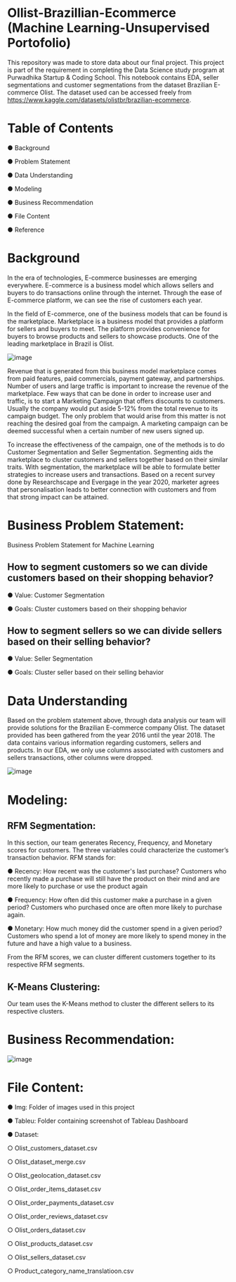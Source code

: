 # Ollist-Brazillian-Ecommerce (Machine Learning-Unsupervised Portofolio)

This repository was made to store data about our final project. This project is part of the requirement in completing the Data Science study program at Purwadhika Startup & Coding School. This notebook contains EDA, seller segmentations and customer segmentations from the dataset Brazilian E-commerce Olist. The dataset used can be accessed freely from https://www.kaggle.com/datasets/olistbr/brazilian-ecommerce.

# Table of Contents
●	Background

●	Problem Statement

●	Data Understanding

●	Modeling

●	Business Recommendation

●	File Content

●	Reference


# Background
In the era of technologies, E-commerce businesses are emerging everywhere. E-commerce is a business model which allows sellers and buyers to do transactions online through the internet. Through the ease of E-commerce platform, we can see the rise of customers each year. 

In the field of E-commerce, one of the business models that can be found is the marketplace. Marketplace is a business model that provides a platform for sellers and buyers to meet. The platform provides convenience for buyers to browse products and sellers to showcase products. One of the leading marketplace in Brazil is Olist.

![image](https://user-images.githubusercontent.com/99407430/166421057-70cdfae3-b8e6-4a35-808f-c22cc87705f5.png)

Revenue that is generated from this business model marketplace comes from paid features, paid commercials, payment gateway, and partnerships. Number of users and large traffic is important to increase the revenue of the marketplace. Few ways that can be done in order to increase user and traffic, is to start a Marketing Campaign that offers discounts to customers. Usually the company would put aside 5-12% from the total revenue to its campaign budget. The only problem that would arise from this matter is not reaching the desired goal from the campaign. A marketing campaign can be deemed successful when a certain number of new users signed up.

To increase the effectiveness of the campaign, one of the methods is to do Customer Segmentation and Seller Segmentation. Segmenting aids the marketplace to cluster customers and sellers together based on their similar traits. With segmentation, the marketplace will be able to formulate better strategies to increase users and transactions. Based on a recent survey done by Researchscape and Evergage in the year 2020, marketer agrees that personalisation leads to better connection with customers and from that strong impact can be attained.

# Business Problem Statement:
Business Problem Statement for Machine Learning

## How to segment customers so we can divide customers based on their shopping behavior?
  ●	Value: Customer Segmentation
  
  ●	Goals: Cluster customers based on their shopping behavior

## How to segment sellers so we can divide sellers based on their selling behavior?
  ●	Value: Seller Segmentation
  
  ●	Goals: Cluster seller based on their selling behavior

# Data Understanding
Based on the problem statement above, through data analysis our team will provide  solutions for the Brazilian E-commerce company Olist. The dataset provided has been gathered from the year 2016 until the year 2018. The data contains various information regarding customers, sellers and products. In our EDA, we only use columns associated with customers and sellers transactions, other columns were dropped. 

![image](https://user-images.githubusercontent.com/99407430/166421252-3f3a6777-bb6b-4a0c-a937-0baa9a820fdd.png)

# Modeling:
## RFM Segmentation:
In this section, our team generates Recency, Frequency, and Monetary scores for customers. The three variables could characterize the customer’s transaction behavior. RFM stands for:

●	Recency: How recent was the customer's last purchase? Customers who recently made a purchase will still have the product on their mind and are more likely to purchase or use the product again

●	Frequency: How often did this customer make a purchase in a given period? Customers who purchased once are often more likely to purchase again.

●	Monetary: How much money did the customer spend in a given period? Customers who spend a lot of money are more likely to spend money in the future and have a high value to a business.

From the RFM scores, we can cluster different customers together to its respective RFM segments.

## K-Means Clustering:
Our team uses the K-Means method to cluster the different sellers to its respective clusters.

# Business Recommendation:
![image](https://user-images.githubusercontent.com/99407430/166421673-3ea37556-07a9-40a3-94ba-22100b7695de.png)

# File Content:
●	Img: Folder of images used in this project

●	Tableu: Folder containing screenshot of Tableau Dashboard

●	Dataset:
    
  ○	Olist_customers_dataset.csv
  
  ○	Olist_dataset_merge.csv
  
  ○	Olist_geolocation_dataset.csv
  
  ○	Olist_order_items_dataset.csv
  
  ○	Olist_order_payments_dataset.csv
  
  ○	Olist_order_reviews_dataset.csv
  
  ○	Olist_orders_dataset.csv
  
  ○	Olist_products_dataset.csv
  
  ○	Olist_sellers_dataset.csv
  
  ○	Product_category_name_translatioon.csv

